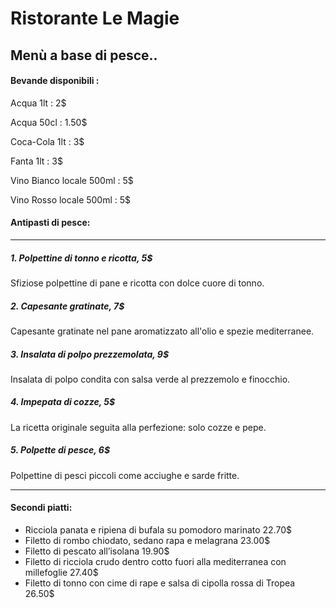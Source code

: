 #                         Ristorante Le Magie

##                        Menù a base di pesce..

#### Bevande disponibili : 
Acqua 1lt : 2$

Acqua 50cl : 1.50$

Coca-Cola 1lt : 3$

Fanta 1lt : 3$

Vino Bianco locale 500ml : 5$

Vino Rosso locale 500ml : 5$

#### Antipasti di pesce:
***
##### 1. _Polpettine di tonno e ricotta_, 5$
Sfiziose polpettine di pane e ricotta con dolce cuore di tonno.
##### 2. _Capesante gratinate_, 7$
Capesante gratinate nel pane aromatizzato all'olio e spezie mediterranee.
##### 3. _Insalata di polpo prezzemolata_, 9$
Insalata di polpo condita con salsa verde al prezzemolo e finocchio.
##### 4. _Impepata di cozze_, 5$
La ricetta originale seguita alla perfezione: solo cozze e pepe.
##### 5. _Polpette di pesce_, 6$
Polpettine di pesci piccoli come acciughe e sarde fritte.
***

#### Secondi piatti:

- Ricciola panata e ripiena di bufala su pomodoro marinato							22.70$
- Filetto di rombo chiodato, sedano rapa e melagrana								23.00$
- Filetto di pescato all’isolana													19.90$
- Filetto di ricciola crudo dentro cotto fuori alla mediterranea con millefoglie	27.40$
- Filetto di tonno con cime di rape e salsa di cipolla rossa di Tropea				26.50$